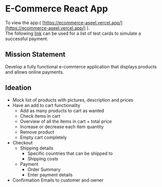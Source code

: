 # E-Commerce React App

To view the app:( [https://ecommerce-aseel.vercel.app/](https://ecommerce-aseel.vercel.app/) ).    
The following [link](https://stripe.com/docs/testing?numbers-or-method-or-token=card-numbers) can be used for a list of test cards to simulate a successful payment.

## Mission Statement
Develop a fully functional e-commerce application that displays products and allows online payments.

## Ideation
- Mock list of products with pictures, description and prices
- Have an add to cart functionality
    - Add as many products to cart as wanted
    - Check items in cart
    - Overview of all the items in cart + total price
    - Increase or decrease each item quantity
    - Remove product
    - Empty cart completely
- Checkout
    - Shipping details
        - Specific countries that can be shipped to
        - Shipping costs
    - Payment
        - Order Summary
        - Enter payment details
- Confirmation Emails to customer and owner
